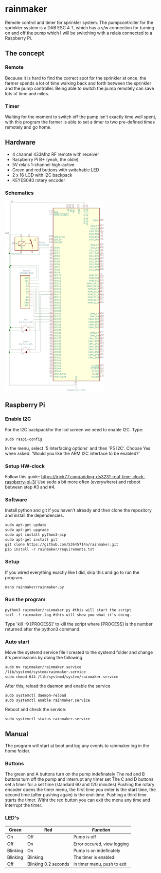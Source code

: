 # rainmaker
Remote control and timer for sprinkler system.
The pumpcontroller for the sprinkler system is a DAB ESC 4 T, which has a s/w connection for turning on and off the pump which I will be switching with a relais connected to a Raspberry Pi.

## The concept
### Remote
Because it is hard to find the correct spot for the sprinkler at once, the farmer spends a lot of time walking back and forth between the sprinkler and the pump controller. Being able to switch the pump remotely can save lots of time and miles.

### Timer
Waiting for the moment to switch off the pump isn't exactly time well spent, with this program the farmer is able to set a timer to two pre-defined times remotely and go home.

## Hardware
- 4 channel 433Mhz RF remote with receiver
- Raspberry Pi B+ (yeah, the oldie)
- 5V relais 1-channel high-active
- Green and red buttons with switchable LED
- 2 x 16 LCD with I2C backpack
- KEYES040 rotary encoder

### Schematics
![schematics, also available in gpio configuration](https://raw.githubusercontent.com/53645714n/rainmaker/master/Rainmaker.png "Schematics")

## Raspberry Pi
### Enable I2C
For the I2C backpackfor the lcd screen we need to enable I2C. Type:
```
sudo raspi-config
```

In the menu, select '5 Interfacing options' and then 'P5 I2C'. Choose Yes when asked: 'Would you like the ARM I2C interface to be enabled?'

### Setup HW-clock
Follow this guide: https://trick77.com/adding-ds3231-real-time-clock-raspberry-pi-3/
Use sudo a bit more often (everywhere) and reboot between step #3 and #4.

### Software
Install python and git if you haven't already and then clone the repository and install the dependencies.
```
sudo apt-get update
sudo apt-get upgrade
sudo apt install python3-pip
sudo apt-get install git
git clone https://github.com/53645714n/rainmaker.git
pip install -r rainmaker/requirements.txt
```

### Setup
If you wired everything exactly like I did, skip this and go to run the program.
```
nano rainmaker/rainmaker.py
```

### Run the program
```
python3 rainmaker/rainmaker.py #this will start the script
tail -f rainmaker.log #this will show you what it's doing.
```
Type 'kill -9 [PROCESS]'  to kill the script where [PROCESS] is the number returned after the python3 command.

### Auto start
Move the systemd service file I created to the systemd folder and change it's permissions by doing the following.
```
sudo mv rainmaker/rainmaker.service /lib/systemd/system/rainmaker.service
sudo chmod 644 /lib/systemd/system/rainmaker.service
```
After this, reload the daemon and enable the service
```
sudo systemctl daemon-reload
sudo systemctl enable rainmaker.service
```
Reboot and check the service:
```
sudo systemctl status rainmaker.service
```

## Manual
The program will start at boot and log any events to rainmaker.log in the home folder.

### Buttons
The green and A buttons turn on the pump indefinately
The red and B buttons turn off the pump and interrupt any timer set
The C and D buttons set a timer for a set time (standard 60 and 120 minutes)
Pushing the rotary encoder opens the timer menu, the first time you enter is the start time, the second time (after pushing again) is the end-time. Pushing a third time starts the timer. Witht the red button you can exit the menu any time and interrupt the timer.

### LED's
| Green | Red | *Function* |
| --- | --- | --- |
| On | Off | Pump is off |
| Off | On | Error occured, view logging |
| Blinking | On | Pump is on indefinately |
| Blinking | Blinking | The timer is enabled |
| Off | Blinking 0.2 seconds | In timer menu, push to exit | 
